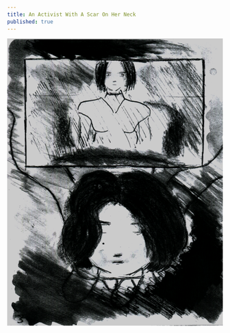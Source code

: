 ```yaml
---
title: An Activist With A Scar On Her Neck
published: true
---
```

![image](https://raw.githubusercontent.com/LWFlouisa/uploadedfairyalt/master/pages/chapter2/chapter2/page3.png)

